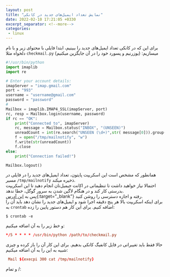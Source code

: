 ```yaml
---
layout: post
title: "نمایش تعداد ایمیل‌های جدید در کانکی"
date: 2022-02-10 17:21:05 +0330
excerpt_separator: <!--more-->
categories:
 - linux
---
```

برای این که در کانکی تعداد ایمیل‌های جدید را ببینیم، ابتدا فایلی با محتوای زیر و با نام دلخواه مثلا `checkmail.py` میسازیم: (یوزرنیم و پسورد خود را در آن جایگزین میکنیم)
<!--more-->
```python
#!/usr/bin/python
import imaplib
import re

# Enter your account details:
imapServer = "imap.gmail.com"
port = "993"
username = "username@gmail.com"
password = "password"
#
Mailbox = imaplib.IMAP4_SSL(imapServer, port)
rc, resp = Mailbox.login(username, password)
if rc == "OK":
    print("Connected to", imapServer)
    rc, message = Mailbox.status("INBOX", "(UNSEEN)")
    unreadCount = int(re.search("UNSEEN (\d+)",str( message[0])).group(1))
    f = open("/tmp/mailnotify", "w")
    f.write(str(unreadCount))
    f.close
else:
    print("Connection failed!")

Mailbox.logout()
```  
همانطور که مشخص است این اسکریپت پایتون، تعداد ایمیل‌های جدید را در فایلی در مسیر `/tmp/mailnotify` ذخیره میکند.  
احتمالا نیاز خواهید داشت تا تنظیماتی در اکانت جیمیل‌تان انجام دهید تا این اسکریپت بدرستی کار کند و در  هنگام لاگین شدن به سرور گوگل، خطا ندهد.  
پس به [این آدرس](https://myaccount.google.com/lesssecureapps){:target="_blank"} رفته و اجازه دسترسی را روشن کنید.  
برای اینکه اسکریپت بالا هر پنج دقیقه اجرا شود و ایمیل‌های جدید را نشان دهد باید آن را به `crontab` اضافه کنیم. برای این کار هم دستور پایین را زده:
```console
$ crontab -e
```  
و خط زیر را به آن اضافه میکنیم:
```conf
*/5 * * * * /usr/bin/python /path/to/checkmail.py
```  
حالا فقط باید  تغییراتی در فایل کانفیگ کانکی بدهیم. برای این کار آن را باز کرده و چیزی شبیه به این را به آن اضافه میکنیم:
```conf
 Mail ${execpi 300 cat /tmp/mailnotify}
 ```  
و تمام /: